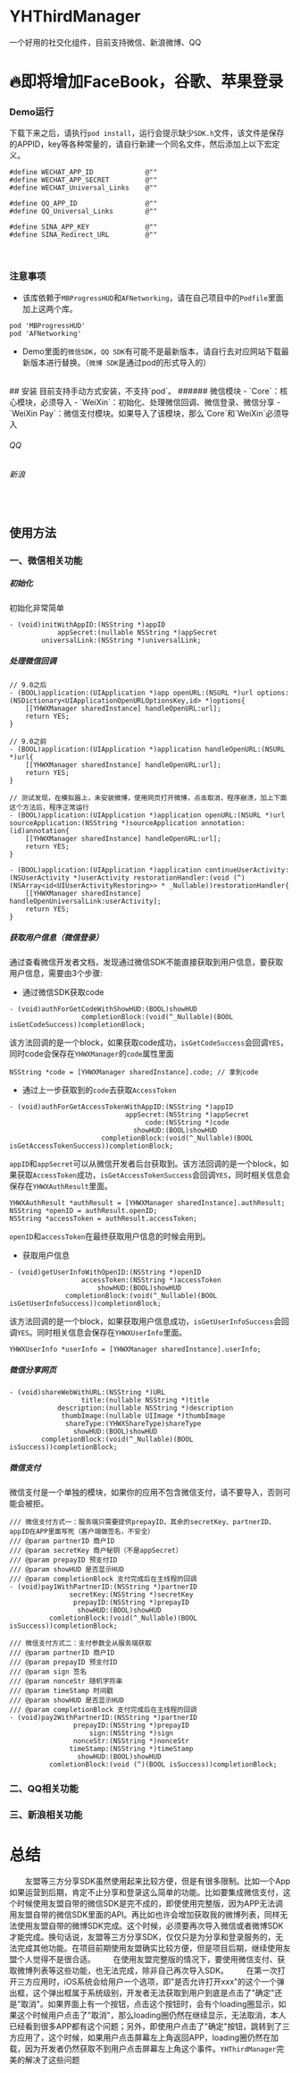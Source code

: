 # YHThirdManager
一个好用的社交化组件，目前支持微信、新浪微博、QQ

# 🔥即将增加FaceBook，谷歌、苹果登录

### Demo运行
下载下来之后，请执行`pod install`，运行会提示缺少`SDK.h`文件，该文件是保存的APPID，key等各种常量的，请自行新建一个同名文件，然后添加上以下宏定义。
```
#define WECHAT_APP_ID             @""
#define WECHAT_APP_SECRET         @""
#define WECHAT_Universal_Links    @""

#define QQ_APP_ID                 @""
#define QQ_Universal_Links        @""

#define SINA_APP_KEY              @""
#define SINA_Redirect_URL         @""
```
<br>

### 注意事项
- 该库依赖于`MBProgressHUD`和`AFNetworking`，请在自己项目中的`Podfile`里面加上这两个库。


```
pod 'MBProgressHUD'
pod 'AFNetworking'
```

- Demo里面的`微信SDK`，`QQ SDK`有可能不是最新版本，请自行去对应网站下载最新版本进行替换。（`微博 SDK`是通过pod的形式导入的）

<br/>
## 安装
目前支持手动方式安装，不支持`pod`。
###### 微信模块
- `Core`：核心模块，必须导入
- `WeiXin`：初始化、处理微信回调、微信登录、微信分享
- `WeiXin Pay`：微信支付模块。如果导入了该模块，那么`Core`和`WeiXin`必须导入

###### QQ

###### 新浪


<br/>

## 使用方法
### 一、微信相关功能
##### 初始化
初始化非常简单
```
- (void)initWithAppID:(NSString *)appID
            appSecret:(nullable NSString *)appSecret
        universalLink:(NSString *)universalLink;
```
##### 处理微信回调
```
// 9.0之后
- (BOOL)application:(UIApplication *)app openURL:(NSURL *)url options:(NSDictionary<UIApplicationOpenURLOptionsKey,id> *)options{
    [[YHWXManager sharedInstance] handleOpenURL:url];
    return YES;
}

// 9.0之前
- (BOOL)application:(UIApplication *)application handleOpenURL:(NSURL *)url{
    [[YHWXManager sharedInstance] handleOpenURL:url];
    return YES;
}

// 测试发现，在模拟器上，未安装微博，使用网页打开微博，点击取消，程序崩溃，加上下面这个方法后，程序正常运行
- (BOOL)application:(UIApplication *)application openURL:(NSURL *)url sourceApplication:(NSString *)sourceApplication annotation:(id)annotation{
    [[YHWXManager sharedInstance] handleOpenURL:url];
    return YES;
}

- (BOOL)application:(UIApplication *)application continueUserActivity:(NSUserActivity *)userActivity restorationHandler:(void (^)(NSArray<id<UIUserActivityRestoring>> * _Nullable))restorationHandler{
    [[YHWXManager sharedInstance] handleOpenUniversalLink:userActivity];
    return YES;
}
```

##### 获取用户信息（微信登录）
通过查看微信开发者文档，发现通过微信SDK不能直接获取到用户信息，要获取用户信息，需要由3个步骤:
- 通过微信SDK获取code

```
- (void)authForGetCodeWithShowHUD:(BOOL)showHUD
                  completionBlock:(void(^_Nullable)(BOOL isGetCodeSuccess))completionBlock;
```
该方法回调的是一个block，如果获取code成功，`isGetCodeSuccess`会回调`YES`，同时code会保存在`YHWXManager`的`code`属性里面

```
NSString *code = [YHWXManager sharedInstance].code; // 拿到code
```

- 通过上一步获取到的`code`去获取`AccessToken`

```
- (void)authForGetAccessTokenWithAppID:(NSString *)appID
                             appSecret:(NSString *)appSecret
                                  code:(NSString *)code
                               showHUD:(BOOL)showHUD
                       completionBlock:(void(^_Nullable)(BOOL isGetAccessTokenSuccess))completionBlock;
```
`appID`和`appSecret`可以从微信开发者后台获取到。该方法回调的是一个block，如果获取`AccessToken`成功，`isGetAccessTokenSuccess`会回调`YES`，同时相关信息会保存在`YHWXAuthResult`里面。
```
YHWXAuthResult *authResult = [YHWXManager sharedInstance].authResult;
NSString *openID = authResult.openID;
NSString *accessToken = authResult.accessToken;
```
`openID`和`accessToken`在最终获取用户信息的时候会用到。

- 获取用户信息

```
- (void)getUserInfoWithOpenID:(NSString *)openID
                  accessToken:(NSString *)accessToken
                      showHUD:(BOOL)showHUD
              completionBlock:(void(^_Nullable)(BOOL isGetUserInfoSuccess))completionBlock;
```
该方法回调的是一个block，如果获取用户信息成功，`isGetUserInfoSuccess`会回调`YES`。同时相关信息会保存在`YHWXUserInfo`里面。
```
YHWXUserInfo *userInfo = [YHWXManager sharedInstance].userInfo;
```


##### 微信分享网页
```
- (void)shareWebWithURL:(NSString *)URL
                  title:(nullable NSString *)title
            description:(nullable NSString *)description
             thumbImage:(nullable UIImage *)thumbImage
              shareType:(YHWXShareType)shareType
                showHUD:(BOOL)showHUD
        completionBlock:(void(^_Nullable)(BOOL isSuccess))completionBlock;
```

##### 微信支付
微信支付是一个单独的模块，如果你的应用不包含微信支付，请不要导入，否则可能会被拒。
```
/// 微信支付方式一：服务端只需要提供prepayID，其余的secretKey、partnerID、appID在APP里面写死（客户端做签名，不安全）
/// @param partnerID 商户ID
/// @param secretKey 商户秘钥（不是appSecret）
/// @param prepayID 预支付ID
/// @param showHUD 是否显示HUD
/// @param completionBlock 支付完成后在主线程的回调
- (void)pay1WithPartnerID:(NSString *)partnerID
               secretKey:(NSString *)secretKey
                prepayID:(NSString *)prepayID
                 showHUD:(BOOL)showHUD
          comletionBlock:(void(^_Nullable)(BOOL isSuccess))completionBlock;

/// 微信支付方式二：支付参数全从服务端获取
/// @param partnerID 商户ID
/// @param prepayID 预支付ID
/// @param sign 签名
/// @param nonceStr 随机字符串
/// @param timeStamp 时间戳
/// @param showHUD 是否显示HUD
/// @param completionBlock 支付完成后在主线程的回调
- (void)pay2WithPartnerID:(NSString *)partnerID
                prepayID:(NSString *)prepayID
                    sign:(NSString *)sign
                nonceStr:(NSString *)nonceStr
               timeStamp:(NSString *)timeStamp
                 showHUD:(BOOL)showHUD
          comletionBlock:(void (^)(BOOL isSuccess))completionBlock;
```


### 二、QQ相关功能

### 三、新浪相关功能







# 总结
&emsp;&emsp;友盟等三方分享SDK虽然使用起来比较方便，但是有很多限制。比如一个App如果运营到后期，肯定不止分享和登录这么简单的功能。比如要集成微信支付，这个时候使用友盟自带的微信SDK是完不成的，即使使用完整版，因为APP无法调用友盟自带的微信SDK里面的API。再比如也许会增加获取我的微博列表，同样无法使用友盟自带的微博SDK完成。这个时候，必须要再次导入微信或者微博SDK才能完成。换句话说，友盟等三方分享SDK，仅仅只是为分享和登录服务的，无法完成其他功能。在项目前期使用友盟确实比较方便，但是项目后期，继续使用友盟个人觉得不是很合适。
&emsp;&emsp;在使用友盟完整版的情况下，要使用微信支付、获取微博列表等这些功能，也无法完成，除非自己再次导入SDK。
&emsp;&emsp;在第一次打开三方应用时，iOS系统会给用户一个选项，即"是否允许打开xxx"的这个一个弹出框，这个弹出框属于系统级别，开发者无法获取到用户到底是点击了"确定"还是"取消"。如果界面上有一个按钮，点击这个按钮时，会有个loading圈显示，如果这个时候用户点击了"取消"，那么loading圈仍然在继续显示，无法取消，本人已经看到很多APP都有这个问题；另外，即使用户点击了"确定"按钮，跳转到了三方应用了，这个时候，如果用户点击屏幕左上角返回APP，loading圈仍然在加载，因为开发者仍然获取不到用户点击屏幕左上角这个事件。`YHThirdManager`完美的解决了这些问题








